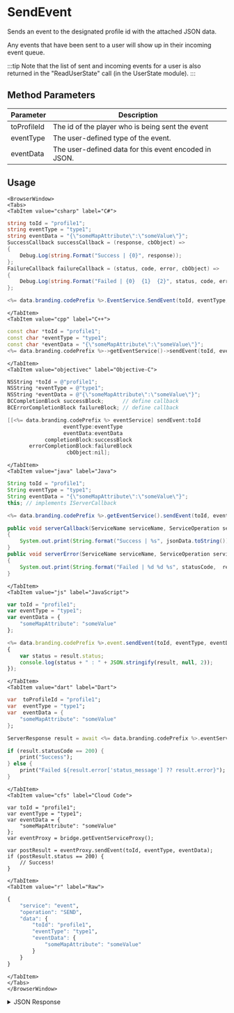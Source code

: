 # SendEvent

Sends an event to the designated profile id with the attached JSON data.

Any events that have been sent to a user will show up in their incoming event queue.

:::tip
Note that the list of sent and incoming events for a user is also returned in the "ReadUserState" call (in the UserState module).
:::

<PartialServop service_name="event" operation_name="SEND" />

## Method Parameters

| Parameter   | Description                                           |
| ----------- | ----------------------------------------------------- |
| toProfileId | The id of the player who is being sent the event      |
| eventType   | The user-defined type of the event.                   |
| eventData   | The user-defined data for this event encoded in JSON. |

## Usage

```mdx-code-block
<BrowserWindow>
<Tabs>
<TabItem value="csharp" label="C#">
```

```csharp
string toId = "profile1";
string eventType = "type1";
string eventData = "{\"someMapAttribute\":\"someValue\"}";
SuccessCallback successCallback = (response, cbObject) =>
{
    Debug.Log(string.Format("Success | {0}", response));
};
FailureCallback failureCallback = (status, code, error, cbObject) =>
{
    Debug.Log(string.Format("Failed | {0}  {1}  {2}", status, code, error));
};

<%= data.branding.codePrefix %>.EventService.SendEvent(toId, eventType, eventData, successCallback, failureCallback);
```

```mdx-code-block
</TabItem>
<TabItem value="cpp" label="C++">
```

```cpp
const char *toId = "profile1";
const char *eventType = "type1";
const char *eventData = "{\"someMapAttribute\":\"someValue\"}";
<%= data.branding.codePrefix %>->getEventService()->sendEvent(toId, eventType, eventData, this);
```

```mdx-code-block
</TabItem>
<TabItem value="objectivec" label="Objective-C">
```

```objectivec
NSString *toId = @"profile1";
NSString *eventType = @"type1";
NSString *eventData = @"{\"someMapAttribute\":\"someValue\"}";
BCCompletionBlock successBlock;      // define callback
BCErrorCompletionBlock failureBlock; // define callback

[[<%= data.branding.codePrefix %> eventService] sendEvent:toId
                  eventType:eventType
                  eventData:eventData
            completionBlock:successBlock
       errorCompletionBlock:failureBlock
                   cbObject:nil];
```

```mdx-code-block
</TabItem>
<TabItem value="java" label="Java">
```

```java
String toId = "profile1";
String eventType = "type1";
String eventData = "{\"someMapAttribute\":\"someValue\"}";
this; // implements IServerCallback

<%= data.branding.codePrefix %>.getEventService().sendEvent(toId, eventType, eventData, this);

public void serverCallback(ServiceName serviceName, ServiceOperation serviceOperation, JSONObject jsonData)
{
    System.out.print(String.format("Success | %s", jsonData.toString()));
}
public void serverError(ServiceName serviceName, ServiceOperation serviceOperation, int statusCode, int reasonCode, String jsonError)
{
    System.out.print(String.format("Failed | %d %d %s", statusCode,  reasonCode, jsonError.toString()));
}
```

```mdx-code-block
</TabItem>
<TabItem value="js" label="JavaScript">
```

```javascript
var toId = "profile1";
var eventType = "type1";
var eventData = {
    "someMapAttribute": "someValue"
};

<%= data.branding.codePrefix %>.event.sendEvent(toId, eventType, eventData, result =>
{
	var status = result.status;
	console.log(status + " : " + JSON.stringify(result, null, 2));
});
```

```mdx-code-block
</TabItem>
<TabItem value="dart" label="Dart">
```

```dart
var  toProfileId = "profile1";
var  eventType = "type1";
var  eventData = {
    "someMapAttribute": "someValue"
};

ServerResponse result = await <%= data.branding.codePrefix %>.eventService.sendEvent(toProfileId:toProfileId, eventType:eventType, eventData:eventData);

if (result.statusCode == 200) {
    print("Success");
} else {
    print("Failed ${result.error['status_message'] ?? result.error}");
}
```

```mdx-code-block
</TabItem>
<TabItem value="cfs" label="Cloud Code">
```

```cfscript
var toId = "profile1";
var eventType = "type1";
var eventData = {
    "someMapAttribute": "someValue"
};
var eventProxy = bridge.getEventServiceProxy();

var postResult = eventProxy.sendEvent(toId, eventType, eventData);
if (postResult.status == 200) {
    // Success!
}
```

```mdx-code-block
</TabItem>
<TabItem value="r" label="Raw">
```

```r
{
	"service": "event",
	"operation": "SEND",
	"data": {
		"toId": "profile1",
		"eventType": "type1",
		"eventData": {
			"someMapAttribute": "someValue"
		}
	}
}
```

```mdx-code-block
</TabItem>
</Tabs>
</BrowserWindow>
```

<details>
<summary>JSON Response</summary>

```json
{
    "status": 200,
    "data": {
        "evId": "1234-1234-1234-1234"
    }
}
```

</details>
